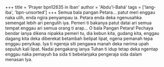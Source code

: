 +++
title = 'Prayer bpn12635 in Iban'
author = 'Abdu'l-Bahá'
tags = ['lang-iba', 'bpn-unsorted']
+++
Semua bala pangan Petara… patut meri enggau naka ulih, enda ngira penyampau ia. Petara enda deka ngenusahka semengat lebih ari pengulih iya. Pemeri ti bakanya patut datai ari semua tempat enggau ari semua orang ti arap... O bala Pangan Petara! Pechaya bendar ianya dikena nipakka pemeri tu, dia kebun kita, gudang kita, enggau dagang kita deka diberekat betambah belipat lipat, ngena pemanah tepa enggau penyikap. Iya ti ngereja siti pengawa manah deka nerima upah sepuluh kali lipat. Nadai pengakang ianya Tuhan ti idup tetap deka ngentap enggau naka pemayuh ba sida ti bebelanjaka pengeraja sida dalam menasan Iya.

